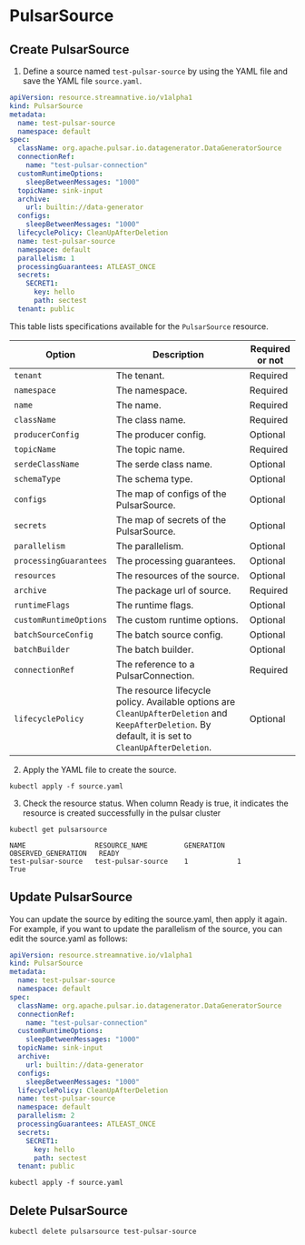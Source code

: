 # PulsarSource

## Create PulsarSource

1. Define a source named `test-pulsar-source` by using the YAML file and save the YAML file `source.yaml`.

```yaml
apiVersion: resource.streamnative.io/v1alpha1
kind: PulsarSource
metadata:
  name: test-pulsar-source
  namespace: default
spec:
  className: org.apache.pulsar.io.datagenerator.DataGeneratorSource
  connectionRef:
    name: "test-pulsar-connection"
  customRuntimeOptions: 
    sleepBetweenMessages: "1000"
  topicName: sink-input
  archive:
    url: builtin://data-generator
  configs:
    sleepBetweenMessages: "1000"
  lifecyclePolicy: CleanUpAfterDeletion
  name: test-pulsar-source
  namespace: default
  parallelism: 1
  processingGuarantees: ATLEAST_ONCE
  secrets:
    SECRET1:
      key: hello
      path: sectest
  tenant: public
```

This table lists specifications available for the `PulsarSource` resource.

| Option                         | Description                                                                                                                                           | Required or not |
|--------------------------------|-------------------------------------------------------------------------------------------------------------------------------------------------------|-----------------|
| `tenant`                       | The tenant.                                                                                                                                           | Required        |
| `namespace`                    | The namespace.                                                                                                                                        | Required        |
| `name`                         | The name.                                                                                                                                             | Required        |
| `className`                    | The class name.                                                                                                                                       | Required        |
| `producerConfig`               | The producer config.                                                                                                                                  | Optional        |
| `topicName`                    | The topic name.                                                                                                                                       | Required        |
| `serdeClassName`               | The serde class name.                                                                                                                                 | Optional        |
| `schemaType`                   | The schema type.                                                                                                                                      | Optional        |
| `configs`                      | The map of configs of the PulsarSource.                                                                                                                                          | Optional        |
| `secrets`                      | The map of secrets of the PulsarSource.                                                                                                                                          | Optional        |
| `parallelism`                  | The parallelism.                                                                                                                                      | Optional        |
| `processingGuarantees`         | The processing guarantees.                                                                                                                            | Optional        |
| `resources`                    | The resources of the source.                                                                                                                         | Optional        |
| `archive`                      | The package url of source.                                                                                                                           | Required        |
| `runtimeFlags`                 | The runtime flags.                                                                                                                                    | Optional        |
| `customRuntimeOptions`         | The custom runtime options.                                                                                                                          | Optional        |
| `batchSourceConfig`            | The batch source config.                                                                                                                             | Optional        |
| `batchBuilder`                 | The batch builder.                                                                                                                                    | Optional        |
| `connectionRef`                | The reference to a PulsarConnection.                                                                                                                 | Required        |
| `lifecyclePolicy`              | The resource lifecycle policy. Available options are `CleanUpAfterDeletion` and `KeepAfterDeletion`. By default, it is set to `CleanUpAfterDeletion`. | Optional        |

2. Apply the YAML file to create the source.

```shell
kubectl apply -f source.yaml
```

3. Check the resource status. When column Ready is true, it indicates the resource is created successfully in the pulsar cluster

```shell
kubectl get pulsarsource
```

```
NAME                 RESOURCE_NAME         GENERATION   OBSERVED_GENERATION   READY
test-pulsar-source   test-pulsar-source    1            1                     True
```

## Update PulsarSource

You can update the source by editing the source.yaml, then apply it again. For example, if you want to update the parallelism of the source, you can edit the source.yaml as follows:

```yaml
apiVersion: resource.streamnative.io/v1alpha1
kind: PulsarSource
metadata:
  name: test-pulsar-source
  namespace: default
spec:
  className: org.apache.pulsar.io.datagenerator.DataGeneratorSource
  connectionRef:
    name: "test-pulsar-connection"
  customRuntimeOptions: 
    sleepBetweenMessages: "1000"
  topicName: sink-input
  archive:
    url: builtin://data-generator
  configs:
    sleepBetweenMessages: "1000"
  lifecyclePolicy: CleanUpAfterDeletion
  name: test-pulsar-source
  namespace: default
  parallelism: 2
  processingGuarantees: ATLEAST_ONCE
  secrets:
    SECRET1:
      key: hello
      path: sectest
  tenant: public
```

```shell
kubectl apply -f source.yaml
```

## Delete PulsarSource
    
```shell
kubectl delete pulsarsource test-pulsar-source
```